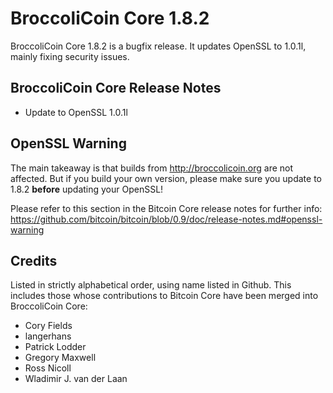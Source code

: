 # BroccoliCoin Core 1.8.2

BroccoliCoin Core 1.8.2 is a bugfix release. It updates OpenSSL to 1.0.1l, mainly fixing security issues.

## BroccoliCoin Core Release Notes

* Update to OpenSSL 1.0.1l


## OpenSSL Warning

The main takeaway is that builds from http://broccolicoin.org are not affected. But if you build your own version,
please make sure you update to 1.8.2 **before** updating your OpenSSL!

Please refer to this section in the Bitcoin Core release notes for further info: https://github.com/bitcoin/bitcoin/blob/0.9/doc/release-notes.md#openssl-warning


## Credits

Listed in strictly alphabetical order, using name listed in Github. This
includes those whose contributions to Bitcoin Core have been merged
into BroccoliCoin Core:

* Cory Fields
* langerhans
* Patrick Lodder
* Gregory Maxwell
* Ross Nicoll
* Wladimir J. van der Laan
